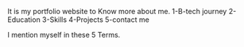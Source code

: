 It is my portfolio website to Know more about me. 
1-B-tech journey
2-Education 
3-Skills
4-Projects
5-contact me

I mention myself in these 5 Terms.

